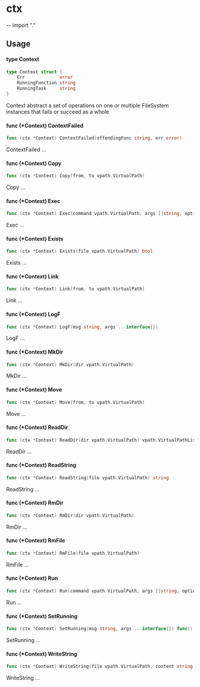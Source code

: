 # ctx
--
    import "."


## Usage

#### type Context

```go
type Context struct {
	Err             error
	RunningFunction string
	RunningTask     string
}
```

Context abstract a set of operations on one or multiple FileSystem instances
that fails or succeed as a whole

#### func (*Context) ContextFailed

```go
func (ctx *Context) ContextFailed(offendingFunc string, err error)
```
ContextFailed ...

#### func (*Context) Copy

```go
func (ctx *Context) Copy(from, to vpath.VirtualPath)
```
Copy ...

#### func (*Context) Exec

```go
func (ctx *Context) Exec(command vpath.VirtualPath, args []string, options ...connection.RunOptions)
```
Exec ...

#### func (*Context) Exists

```go
func (ctx *Context) Exists(file vpath.VirtualPath) bool
```
Exists ...

#### func (*Context) Link

```go
func (ctx *Context) Link(from, to vpath.VirtualPath)
```
Link ...

#### func (*Context) LogF

```go
func (ctx *Context) LogF(msg string, args ...interface{})
```
LogF ...

#### func (*Context) MkDir

```go
func (ctx *Context) MkDir(dir vpath.VirtualPath)
```
MkDir ...

#### func (*Context) Move

```go
func (ctx *Context) Move(from, to vpath.VirtualPath)
```
Move ...

#### func (*Context) ReadDir

```go
func (ctx *Context) ReadDir(dir vpath.VirtualPath) vpath.VirtualPathList
```
ReadDir ...

#### func (*Context) ReadString

```go
func (ctx *Context) ReadString(file vpath.VirtualPath) string
```
ReadString ...

#### func (*Context) RmDir

```go
func (ctx *Context) RmDir(dir vpath.VirtualPath)
```
RmDir ...

#### func (*Context) RmFile

```go
func (ctx *Context) RmFile(file vpath.VirtualPath)
```
RmFile ...

#### func (*Context) Run

```go
func (ctx *Context) Run(command vpath.VirtualPath, args []string, options ...connection.RunOptions) connection.Process
```
Run ...

#### func (*Context) SetRunning

```go
func (ctx *Context) SetRunning(msg string, args ...interface{}) func()
```
SetRunning ...

#### func (*Context) WriteString

```go
func (ctx *Context) WriteString(file vpath.VirtualPath, content string)
```
WriteString ...
